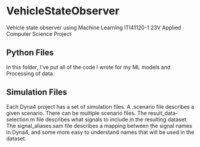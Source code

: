 # VehicleStateObserver
Vehicle state observer using Machine Learning ITI41120-1 23V Applied Computer Science Project

## Python Files
In this folder, I've put all of the code I wrote for my ML models and Processing of data.

## Simulation Files
Each Dyna4 project has a set of simulation files.
A .scenario file describes a given scenario. There can be multiple scenario files. The result_data-selection.m file describes what signals to include in the resulting dataset. The signal_aliases.sam file describes a mapping between the signal names in Dyna4, and some more easy to understand names that will be used in the dataset.
